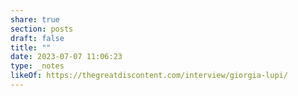 ```yaml
---
share: true
section: posts
draft: false
title: ""
date: 2023-07-07 11:06:23
type: _notes
likeOf: https://thegreatdiscontent.com/interview/giorgia-lupi/
---
```


